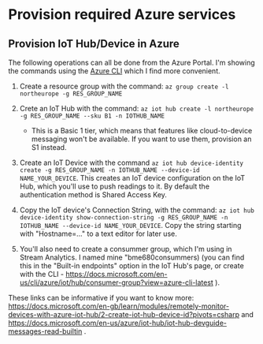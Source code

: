 # Provision required Azure services

## Provision IoT Hub/Device in Azure

The following operations can all be done from the Azure Portal. I'm showing the commands using the [Azure CLI](https://docs.microsoft.com/en-us/cli/azure/?view=azure-cli-latest) which I find more convenient.

1. Create a resource group with the command: `az group create -l northeurope -g RES_GROUP_NAME`
2. Crete an IoT Hub with the command: `az iot hub create -l northeurope -g RES_GROUP_NAME --sku B1 -n IOTHUB_NAME`

    - This is a Basic 1 tier, which means that features like cloud-to-device messaging won't be available. If you want to use them, provision an S1 instead.

3. Create an IoT Device with the command `az iot hub device-identity create -g RES_GROUP_NAME -n IOTHUB_NAME --device-id NAME_YOUR_DEVICE`. This creates an IoT device configuration on the IoT Hub, which you'll use to push readings to it. By default the authentication method is Shared Access Key.

4. Copy the IoT device's Connection String, with the command: `az iot hub device-identity show-connection-string -g RES_GROUP_NAME -n IOTHUB_NAME --device-id NAME_YOUR_DEVICE`. Copy the string starting with "Hostname=..." to a text editor for later use.

5. You'll also need to create a consummer group, which I'm using in Stream Analytics. I named mine "bme680consummers) (you can find this in the "Built-in endpoints" option in the IoT Hub's page, or create with the CLI - https://docs.microsoft.com/en-us/cli/azure/iot/hub/consumer-group?view=azure-cli-latest ).

These links can be informative if you want to know more: https://docs.microsoft.com/en-gb/learn/modules/remotely-monitor-devices-with-azure-iot-hub/2-create-iot-hub-device-id?pivots=csharp and https://docs.microsoft.com/en-us/azure/iot-hub/iot-hub-devguide-messages-read-builtin .
